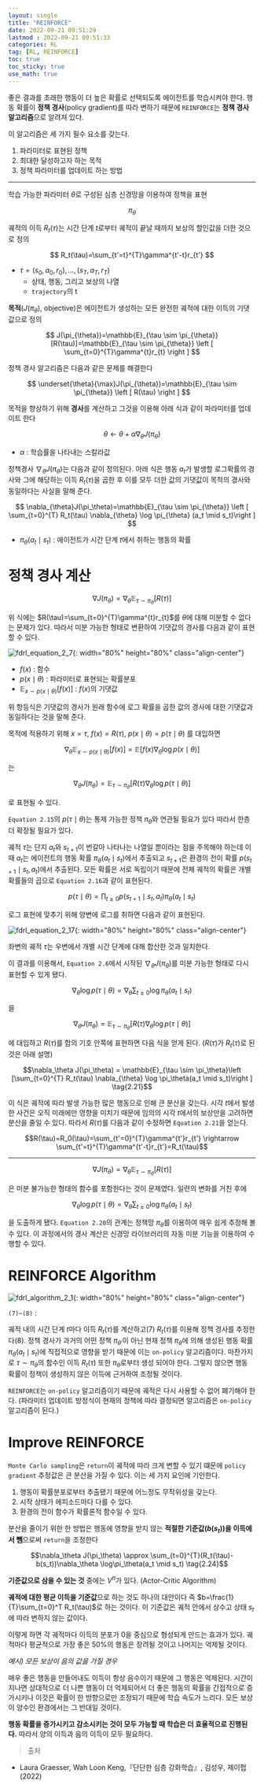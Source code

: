 ```yaml
---
layout: single
title: "REINFORCE"
date: 2022-09-21 09:51:29
lastmod : 2022-09-21 09:51:33
categories: RL
tag: [RL, REINFORCE]
toc: true
toc_sticky: true
use_math: true
---
```


좋은 결과를 초래한 행동이 더 높은 확률로 선택되도록 에이전트를 학습시켜야 한다. 행동 확률이 **정책 경사**(policy gradient)를 따라 변하기 때문에 `REINFORCE`는 **정책 경사 알고리즘**으로 알려져 있다.

이 알고리즘은 세 가지 필수 요소를 갖는다.

1. 파라미터로 표현된 정책
2. 최대한 달성하고자 하는 목적
3. 정책 파라미터를 업데이트 하는 방법

---

학습 가능한 파라미터 $\theta$로 구성된 심층 신경망을 이용하여 정책을 표현

$$
\pi_\theta
$$


궤적의 이득 $R_t(\tau)$는 시간 단계 $t$로부터 궤적이 끝날 때까지 보상의 할인값을 더한 것으로 정의

$$
R_t(\tau)=\sum_{t'=t}^{T}\gamma^{t'-t}r_{t'}
$$

* $\tau = (s_0, a_0, r_0), ..., (s_T, a_T, r_T)$
  * 상태, 행동, 그리고 보상의 나열
  * `trajectory`의 t

**목적**($J(\pi_{\theta})$, objective)은 에이전트가 생성하는 모든 완전한 궤적에 대한 이득의 기댓값으로 정의

$$ J(\pi_{\theta})=\mathbb{E}_{\tau \sim \pi_{\theta}}[R(\tau)]=\mathbb{E}_{\tau \sim \pi_{\theta}} \left [ \sum_{t=0}^{T}\gamma^{t}r_{t} \right ] $$

정책 경사 알고리즘은 다음과 같은 문제를 해결한다

$$ \underset{\theta}{\max}J(\pi_{\theta})=\mathbb{E}_{\tau \sim \pi_{\theta}} \left [ R(\tau) \right ] $$

목적을 향상하기 위해 **경사**를 계산하고 그것을 이용해 아래 식과 같이 파라미터를 업데이트 한다

$$ \theta \leftarrow \theta + \alpha \nabla_{\theta}J(\pi_\theta) $$

* $\alpha$ : 학습률을 나타내는 스칼라값

정책경사 $\nabla_{\theta}J(\pi_\theta)$는 다음과 같이 정의된다. 아래 식은 행동 $a_t$가 발생할 로그확률의 경사와 그에 해당하는 이득 $R_t(\tau)$을 곱한 후 이를 모두 더한 값의 기댓값이 목적의 경사와 동일하다는 사실을 말해 준다.

$$ \nabla_{\theta}J(\pi_\theta)=\mathbb{E}_{\tau \sim \pi_{\theta}} \left [ \sum_{t=0}^{T} R_t(\tau) \nabla_{\theta} \log \pi_{\theta} (a_t \mid s_t)\right ] $$

* $\pi_{\theta} (a_t \mid s_t)$ : 에이전트가 시간 단계 $t$에서 취하는 행동의 확률

# 정책 경사 계산

$$ \nabla J (\pi_{\theta})=\nabla_{\theta}\mathbb{E}_{\tau \sim \pi_{\theta}}\left [ R(\tau)\right ] \tag{2.6}$$

위 식에는 $R(\tau)=\sum_{t=0}^{T}\gamma^{t}r_{t}$를 $\theta$에 대해 미분할 수 없다는 문제가 있다. 따라서 미분 가능한 형태로 변환하여 기댓값의 경사를 다음과 같이 표현할 수 있다.

![fdrl_equation_2_7](../../assets/images/rl/fdrl_equation_2_7.png){: width="80%" height="80%" class="align-center"}

* $f(x)$ : 함수
* $p(x \mid \theta)$ : 파라미터로 표현되는 확률분포
* $\mathbb{E}_{x \sim p(x \mid \theta)}[f(x)]$ : $f(x)$의 기댓값

위 항등식은 기댓값의 경사가 원래 함수에 로그 확률을 곱한 값의 경사에 대한 기댓값과 동일하다는 것을 말해 준다.

목적에 적용하기 위해 $x=\tau$, $f(x)=R(\tau)$, $p(x \mid \theta) = p(\tau \mid \theta)$ 를 대입하면

$$\nabla_{\theta}\mathbb{E}_{x \sim p(x \mid \theta)} \left [ f(x) \right ] = \mathbb{E}\left [ f(x) \nabla_{\theta} \log p(x \mid \theta) \right ]$$

는

$$\nabla_{\theta}J(\pi_{\theta}) = \mathbb{E}_{\tau \sim \pi_{\theta}}[R(\tau) \nabla_{\theta} \log p(\tau \mid \theta)] \tag{2.15}$$

로 표현될 수 있다.

`Equation 2.15`의 $p(\tau \mid \theta)$는 통제 가능한 정책 $\pi_{\theta}$와 연관될 필요가 있다 따라서 한층 더 확장될 필요가 있다.

궤적 $\tau$는 단지 $a_t$와 $s_{t+1}$이 번갈아 나타나는 나열일 뿐이라는 점을 주목해야 하는데 이때 $a_t$는 에이전트의 행동 확률 $\pi_{\theta}(a_t \mid s_t)$에서 추출되고 $s_{t+1}$은 환경의 전이 확률 $p(s_{t+1} \mid s_t, a_t)$에서 추출된다. 모든 확률은 서로 독립이기 때문에 전체 궤적의 확률은 개별 확률들의 곱으로 `Equation 2.16`과 같이 표현된다.

$$ p(\tau \mid \theta)=\prod_{t \ge 0}p(s_{t+1} \mid s_t, a_t)\pi_\theta(a_t \mid s_t) \tag{2.16}$$

로그 표현에 맞추기 위해 양변에 로그를 취하면 다음과 같이 표현된다.

![fdrl_equation_2_17](../../assets/images/rl/fdrl_equation_2_17.png){: width="80%" height="80%" class="align-center"}

좌변의 궤적 $\tau$는 우변에서 개별 시간 단계에 대해 합산한 것과 일치한다.

이 결과를 이용해서, `Equation 2.6`에서 시작된 $\nabla_\theta J(\pi_\theta)$를 미분 가능한 형태로 다시 표현할 수 있게 됐다.

$$\nabla_\theta \log p(\tau \mid \theta) = \nabla_\theta \sum_{t \ge 0}\log\pi_\theta(a_t \mid s_t) \tag{2.20}$$

을

$$\nabla_{\theta}J(\pi_{\theta}) = \mathbb{E}_{\tau \sim \pi_{\theta}}[R(\tau) \nabla_{\theta} \log p(\tau \mid \theta)] \tag{2.15}$$

에 대입하고 $R(\tau)$를 합의 기호 안쪽에 표현하면 다음 식을 얻게 된다. ($R(\tau)$가 $R_t(\tau)$로 된 것은 아래 설명)

$$\nabla_\theta J(\pi_\theta) = \mathbb{E}_{\tau \sim \pi_\theta}\left [\sum_{t=0}^{T} R_t(\tau) \nabla_{\theta} \log \pi_\theta(a_t \mid s_t)\right ] \tag{2.21}$$

이 식은 궤적에 따라 발생 가능한 많은 행동으로 인해 큰 분산을 갖는다. 시각 $t$에서 발생한 사건은 오직 미래에만 영향을 미치기 때문에 임의의 시각 $t$에서의 보상만을 고려하면 분산을 줄일 수 있다. 따라서 $R(\tau)$를 다음과 같이 수정하면 `Equation 2.21`을 얻는다.

$$R(\tau)=R_0(\tau)=\sum_{t'=0}^{T}\gamma^{t'}r_{t'} \rightarrow \sum_{t'=t}^{T}\gamma^{t'-t}r_{t'}=R_t(\tau)$$

---

$$ \nabla J (\pi_{\theta})=\nabla_{\theta}\mathbb{E}_{\tau \sim \pi_{\theta}}\left [ R(\tau)\right ] \tag{2.6}$$

은 미분 불가능한 형태의 함수를 포함한다는 것이 문제였다. 일련의 변화를 거친 후에

$$\nabla_\theta \log p(\tau \mid \theta) = \nabla_\theta \sum_{t \ge 0}\log\pi_\theta(a_t \mid s_t) \tag{2.20}$$

을 도출하게 됐다. `Equation 2.20`의 관계는 정책망 $\pi_\theta$를 이용하여 매우 쉽게 추정해 볼 수 있다. 이 과정에서의 경사 계산은 신경망 라이브러리의 자동 미분 기능을 이용하여 수행할 수 있다.

# REINFORCE Algorithm

![fdrl_algorithm_2_1](../../assets/images/rl/fdrl_algorithm_2_1.png){: width="80%" height="80%" class="align-center"}


`(7)~(8)` :

궤적 내의 시간 단계 $t$마다 이득 $R_t(\tau)$를 계산하고(7) $R_t(\tau)$를 이용해 정책 경사를 추정한다(8). 정책 경사가 과거의 어떤 정책 $\pi_{\theta'}$이 아닌 현재 정책 $\pi_{\theta}$에 의해 생성된 행동 확률 $\pi_\theta(a_t \mid s_t)$에 직접적으로 영향을 받기 때문에 이는 `on-policy` 알고리즘이다. 마찬가지로 $\tau \sim \pi_\theta$의 함수인 이득 $R_t(\tau)$ 또한 $\pi_\theta$로부터 생성 되어야 한다. 그렇지 않으면 행동 확률이 정책이 생성하지 않은 이득에 근거하여 조정될 것이다.

`REINFORCE`는 `on-policy` 알고리즘이기 때문에 궤적은 다시 사용할 수 없어 폐기해야 한다. (파라미터 업데이트 방정식이 현재의 정책에 따라 결정되면 알고리즘은 `on-policy` 알고리즘이 된다.)

# Improve REINFORCE

`Monte Carlo sampling`은 `return`이 궤적에 따라 크게 변할 수 있기 떄문에 `policy gradient` 추정값은 큰 분산을 가질 수 있다. 이는 세 가지 요인에 기인한다.

1. 행동이 확률분포로부터 추출됐기 때문에 어느정도 무작위성을 갖는다.
2. 시작 상태가 에피소드마다 다를 수 있다.
3. 환경의 전이 함수가 확률론적 함수일 수 있다.

분산을 줄이기 위한 한 방법은 행동에 영향을 받지 않는 **적절한 기준값($b(s_t)$)을 이득에서 뺌**으로써 `return`을 조정한다

$$\nabla_\theta J(\pi_\theta) \approx \sum_{t=0}^{T}(R_t(\tau)-b(s_t))\nabla_\theta \log\pi_\theta(a_t \mid s_t) \tag{2.24}$$

**기준값으로 삼을 수 있는 것** 중에는 $V^\pi$가 있다. (Actor-Critic Algorithm)


**궤적에 대한 평균 이득을 기준값**으로 하는 것도 하나의 대안이다 즉 $b=\frac{1}{T}\sum_{t=0}^T R_t(\tau)$로 하는 것이다. 이 기준값은 궤적 안에서 상수고 상태 $s_t$에 따라 변하지 않는 값이다.

이렇게 하면 각 궤적마다 이득의 분포가 $0$을 중심으로 형성되게 만드는 효과가 있다. 궤적마다 평균적으로 가장 좋은 50%의 행동은 장려될 것이고 나머지는 억제될 것이다.

*예시) 모든 보상이 음의 값을 가질 경우*

매우 좋은 행동을 만들어내도 이득이 항상 음수이기 때문에 그 행동은 억제된다. 시간이 지나면 상대적으로 더 나쁜 행동이 더 억제되어서 더 좋은 행동의 확률을 간접적으로 증가시키나 이것은 확률이 한 방향으로만 조정되기 때문에 학습 속도가 느리다. 모든 보상이 양수인 환경에서는 그 반대일 것이다.

**행동 확률을 증가시키고 감소시키는 것이 모두 가능할 때 학습은 더 효율적으로 진행된다.** 따라서 양의 이득과 음의 이득이 모두 필요하다.
> 출처
 - Laura Graesser, Wah Loon Keng,『단단한 심층 강화학습』, 김성우, 제이펍(2022)
